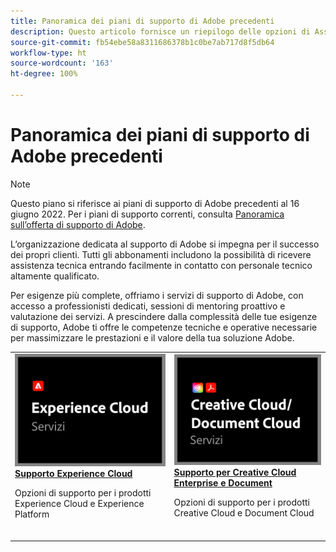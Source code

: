 ```yaml
---
title: Panoramica dei piani di supporto di Adobe precedenti
description: Questo articolo fornisce un riepilogo delle opzioni di Assistenza clienti per Adobe Experience Cloud, Adobe Document Cloud e Adobe Creative Cloud.
source-git-commit: fb54ebe58a8311686378b1c0be7ab717d8f5db64
workflow-type: ht
source-wordcount: '163'
ht-degree: 100%

---
```


# Panoramica dei piani di supporto di Adobe precedenti

>[!NOTE]
>
>Questo piano si riferisce ai piani di supporto di Adobe precedenti al 16 giugno 2022. Per i piani di supporto correnti, consulta [Panoramica sull’offerta di supporto di Adobe](overview.md).

L’organizzazione dedicata al supporto di Adobe si impegna per il successo dei propri clienti. Tutti gli abbonamenti includono la possibilità di ricevere assistenza tecnica entrando facilmente in contatto con personale tecnico altamente qualificato.

Per esigenze più complete, offriamo i servizi di supporto di Adobe, con accesso a professionisti dedicati, sessioni di mentoring proattivo e valutazione dei servizi. A prescindere dalla complessità delle tue esigenze di supporto, Adobe ti offre le competenze tecniche e operative necessarie per massimizzare le prestazioni e il valore della tua soluzione Adobe.

<table style="table-layout:fixed">
<tr>
  <td>
    <a href="dx-overview.md">
    <img alt="Supporto DX" src="assets/ECthumbnail.png"/>
    </a>
    <div>
    <a href="dx-overview.md"><strong>Supporto Experience Cloud</strong></a>
    </div>
    <p>Opzioni di supporto per i prodotti Experience Cloud e Experience Platform</p>
    <br>
  </td>
  <td>
    <a href="dme-overview.md">
      <img alt="Business" src="assets/CCDCThumbnail.png">
    </a>
    <div>
    <a href="dme-overview.md"><strong>Supporto per Creative Cloud Enterprise e Document</strong></a>
    </div>
    <p>Opzioni di supporto per i prodotti Creative Cloud e Document Cloud</p>
    <br>
  </td>
</tr>
</table>
